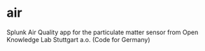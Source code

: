 # air
Splunk Air Quality app for the particulate matter sensor from Open Knowledge Lab Stuttgart a.o. (Code for Germany)

